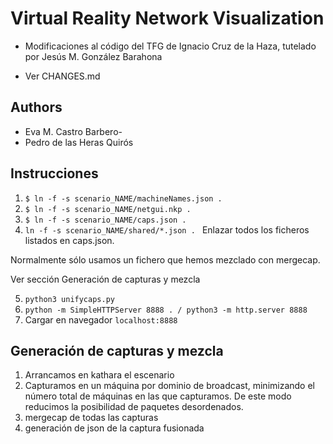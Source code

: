 # Virtual Reality Network Visualization

- Modificaciones al código del TFG de Ignacio Cruz de la Haza, tutelado
por Jesús M. González Barahona

- Ver CHANGES.md

## Authors

- Eva M. Castro Barbero-
- Pedro de las Heras Quirós

## Instrucciones

1. ```$ ln -f -s scenario_NAME/machineNames.json .```
2. ```$ ln -f -s scenario_NAME/netgui.nkp .```
3. ```$ ln -f -s scenario_NAME/caps.json .```
4. ```ln -f -s scenario_NAME/shared/*.json . ```
Enlazar todos los ficheros listados en caps.json.

Normalmente sólo usamos un fichero que hemos mezclado con mergecap.

Ver sección Generación de capturas y mezcla

5. ```python3 unifycaps.py ```
6. ```python -m SimpleHTTPServer 8888 . / python3 -m http.server 8888 ```
7. Cargar en navegador ```localhost:8888```

## Generación de capturas y mezcla
1. Arrancamos en kathara el escenario
2. Capturamos en un máquina por dominio de broadcast, minimizando el número total de máquinas en las que capturamos. De este modo reducimos la posibilidad de paquetes desordenados.
3. mergecap de todas las capturas
4. generación de json de la captura fusionada 
